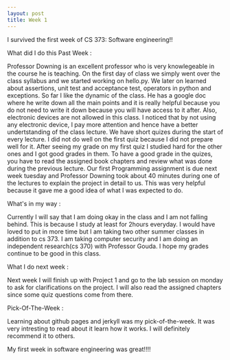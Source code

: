 ```yaml
---
layout: post
title: Week 1
---
```


I survived the first week of CS 373: Software engineering!!

What did I do this Past Week :

Professor Downing is an excellent professor who is very knowlegeable in the course he is teaching. On the first day of class we simply went over the class syllabus and we started working on hello.py. We later on learned about assertions, unit test and acceptance test, operators in python and exceptions. So far I like the dynamic of the class. He has a google doc where he write down all the main points and it is really helpful because you do not need to write it down because you will have access to it after. Also, electronic devices are not allowed in this class. I noticed that by not using any electronic device, I pay more attention and hence have a better undertstanding of the class lecture. We have short quizes during the start of every lecture. I did not do well on the first quiz because I did not prepare well for it. After seeing my grade on my first quiz I studied hard for the other ones and I got good grades in them. To have a good grade in the quizes, you have to read the assigned book chapters and review what was done during the previous lecture. Our first Programming assignment is due next week tuesday and Professor Downing took about 40 minutes during one of the lectures to explain the project in detail to us. This was very helpful because it gave me a good idea of what I was expected to do.

What's in my way :

Currently I will say that I am doing okay in the class and I am not falling behind. This is because I study at least for 2hours everyday. I would have loved to put in more time but I am taking two other summer classes in addition to cs 373. I am taking computer security and I am doing an independent research(cs 370) with Professor Gouda. I hope my grades continue to be good in this class.

What I do next week :

Next week I will finish up with Project 1 and go to the lab session on monday to ask for clarifications on the project. I will also read the assigned chapters since some quiz questions come from there.

Pick-Of-The-Week :

Learning about github pages and jerkyll was my pick-of-the-week. It was very intresting to read about it learn how it works. I will definitely recommend it to others.

My first week in software engineering was great!!!!


